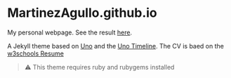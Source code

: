 # MartinezAgullo.github.io


My personal webpage. See the result [here](https://martinezagullo.github.io/).

A Jekyll theme based on [Uno](https://github.com/joshgerdes/jekyll-uno) and the [Uno Timeline](https://github.com/tzuehlke/jekyll-uno-timeline). The CV is baed on the [w3schools Resume](https://www.w3schools.com/howto/howto_website_create_resume.asp)


> :warning:
  This theme requires ruby and rubygems installed

